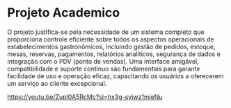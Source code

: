 #  Projeto Academico
O projeto justifica-se pela necessidade de um sistema completo que proporciona controle eficiente 
sobre todos os aspectos operacionais de estabelecimentos gastronômicos, incluindo gestão de pedidos,
estoque, mesas, reservas, pagamentos, relatórios analíticos, segurança de dados e integração com o PDV
(ponto de vendas). Uma interface amigável, compatibilidade e suporte contínuo são fundamentais para garantir
facilidade de uso e operação eficaz, capacitando os usuários a oferecerem um serviço ao cliente excepcional.

https://youtu.be/Zupl0A5RcMc?si=hx3g-syjwz1mieNu
